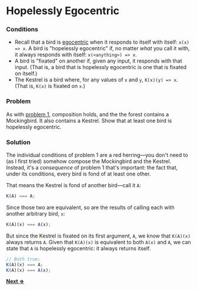 # Hopelessly Egocentric

### Conditions
* Recall that a bird is [egocentric](../2/README.md) when it responds to itself with itself: `x(x) => x`. A bird is "hopelessly egocentric" if, no matter _what_ you call it with, it always responds with itself: `x(<anything>) => x`.
* A bird is "fixated" on another if, given any input, it responds with that input. (That is, a bird that is hopelessly egocentric is one that is fixated on itself.)
* The Kestrel is a bird where, for any values of `x` and `y`, `K(x)(y) => x`. (That is, `K(x)` is fixated on `x`.)

### Problem
As with [problem 1](../problem-1/README.md), composition holds, and the the forest contains a Mockingbird. It also contains a Kestrel. Show that at least one bird is hopelessly egocentric.

### Solution
The individual conditions of problem 1 are a red herring—you don't need to (as I first tried) somehow compose the Mockingbird and the Kestrel. Instead, it's a _consequence_ of problem 1 that's important: the fact that, under its conditions, every bird is fond of at least one other.

That means the Kestrel is fond of another bird—call it `A`:
```js
K(A) === A;
```
Since those two are equivalent, so are the results of calling each with another arbitrary bird, `x`:
```js
K(A)(x) === A(x);
```
But since the Kestrel is fixated on its first argument, `A`, we know that `K(A)(x)` always returns `A`. Given that `K(A)(x)` is equivalent to both `A(x)` and `A`, we can state that `A` is hopelessly egocentric: it always returns itself.
```js
// Both true:
K(A)(x) === A;
K(A)(x) === A(x);
```

[**Next =>**](../10/README.md)
